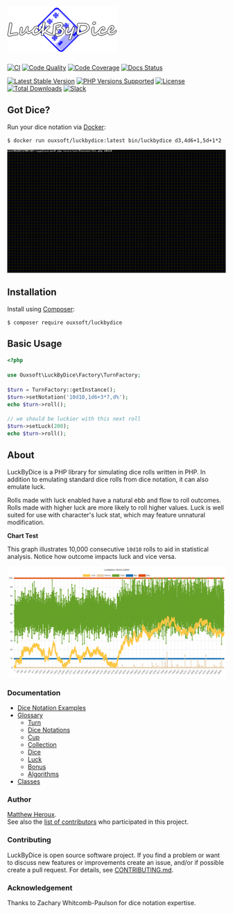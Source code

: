 # ![LuckByDice](https://raw.githubusercontent.com/Ouxsoft/LuckByDice/main/docs/logo.png)

[![CI](https://github.com/Ouxsoft/LuckByDice/actions/workflows/ci.yml/badge.svg)](https://github.com/Ouxsoft/LuckByDice/actions/workflows/ci.yml)
[![Code Quality](https://app.codacy.com/project/badge/Grade/08ce9a4f9d2041ed8d815ff6ad664242)](https://www.codacy.com/gh/Ouxsoft/LuckByDice/dashboard?utm_source=github.com&amp;utm_medium=referral&amp;utm_content=ouxsoft/LuckByDice&amp;utm_campaign=Badge_Grade)
[![Code Coverage](https://img.shields.io/codecov/c/github/Ouxsoft/LuckByDice)](https://codecov.io/gh/Ouxsoft/LuckByDice)
[![Docs Status](https://readthedocs.org/projects/luckbydice/badge/?version=latest&style=flat)](https://readthedocs.org/projects/luckbydice)

[![Latest Stable Version](https://img.shields.io/packagist/v/Ouxsoft/LuckByDice.svg)](https://packagist.org/packages/Ouxsoft/LuckByDice)
[![PHP Versions Supported](https://img.shields.io/badge/php-7.3%20to%208.0-777bb3.svg?logo=php&logoColor=white&labelColor=555555)](https://api.travis-ci.com/Ouxsoft/LuckByDice.svg?branch=master&status=passed)
[![License](https://img.shields.io/badge/license-MIT-428f7e.svg?logo=open%20source%20initiative&logoColor=white&labelColor=555555)](https://github.com/Ouxsoft/LuckByDice/blob/master/LICENSE)
[![Total Downloads](https://img.shields.io/packagist/dt/Ouxsoft/LuckByDice.svg)](https://packagist.org/packages/Ouxsoft/LuckByDice)
[![Slack](https://img.shields.io/badge/slack-luckbydice-purple)](https://ouxsoft.slack.com/archives/C02FR135CN9)

## Got Dice?
Run your dice notation via [Docker](https://www.docker.com/products/docker-desktop):

```
$ docker run ouxsoft/luckbydice:latest bin/luckbydice d3,4d6+1,5d+1*2
```

![CLI Test Example](https://raw.githubusercontent.com/ouxsoft/LuckByDice/main/docs/interactive-test.gif)

## Installation

Install using [Composer](https://getcomposer.org/download/):
```shell script
$ composer require ouxsoft/luckbydice
```

## Basic Usage
```php
<?php

use Ouxsoft\LuckByDice\Factory\TurnFactory;

$turn = TurnFactory::getInstance();
$turn->setNotation('10d10,1d6+3*7,d%');
echo $turn->roll(); 

// we should be luckier with this next roll
$turn->setLuck(200);
echo $turn->roll();
```

## About
LuckByDice is a PHP library for simulating dice rolls written in PHP. In addition to emulating standard 
dice rolls from dice notation, it can also emulate luck. 

Rolls made with luck enabled have a natural ebb and flow to roll outcomes. 
Rolls made with higher luck are more likely to roll higher values. 
Luck is well suited for use with character's luck stat, which may feature unnatural modification.

**Chart Test**

This graph illustrates 10,000 consecutive `10d10` rolls to aid in statistical analysis. Notice how outcome impacts luck and vice versa.

![Chart Test Example](https://raw.githubusercontent.com/Ouxsoft/LuckByDice/main/docs/statistics.png)


### Documentation
*  [Dice Notation Examples](https://luckbydice.readthedocs.io/en/latest/project/dice-notation-examples.html)
*  [Glossary](https://luckbydice.readthedocs.io/en/latest/project/glossary.html)
    *  [Turn](https://luckbydice.readthedocs.io/en/latest/project/glossary.html#turn)
    *  [Dice Notations](https://luckbydice.readthedocs.io/en/latest/project/glossary.html#dice-notation)
    *  [Cup](https://luckbydice.readthedocs.io/en/latest/project/glossary.html#cup)
    *  [Collection](https://luckbydice.readthedocs.io/en/latest/project/glossary.html#collection)
    *  [Dice](https://luckbydice.readthedocs.io/en/latest/project/glossary.html#dice)
    *  [Luck](https://luckbydice.readthedocs.io/en/latest/project/glossary.html#luck)
    *  [Bonus](https://luckbydice.readthedocs.io/en/latest/project/glossary.html#bonus)
    *  [Algorithms](https://luckbydice.readthedocs.io/en/latest/project/glossary.html#algorithms)
*  [Classes](https://luckbydice.readthedocs.io/en/latest/api.html)

### Author
[Matthew Heroux](https://github.com/hxtree).<br />
See also the [list of contributors](https://github.com/Ouxsoft/LuckByDice/graphs/contributors) who participated in this project.

### Contributing
LuckByDice is open source software project. If you find a problem or want to discuss new features or improvements
create an issue, and/or if possible create a pull request. For details, see [CONTRIBUTING.md](https://github.com/Ouxsoft/LuckByDice/blob/main/CONTRIBUTING.md).

### Acknowledgement
Thanks to Zachary Whitcomb-Paulson for dice notation expertise.
